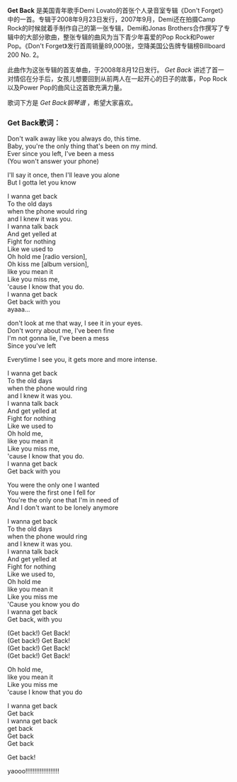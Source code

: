 

**Get Back** 是美国青年歌手Demi Lovato的首张个人录音室专辑《Don't
Forget》中的一首。专辑于2008年9月23日发行，2007年9月，Demi还在拍摄Camp
Rock的时候就着手制作自己的第一张专辑，Demi和Jonas Brothers合作撰写了专辑中的大部分歌曲，整张专辑的曲风为当下青少年喜爱的Pop
Rock和Power Pop。《Don't Forget》发行首周销量89,000张，空降美国公告牌专辑榜Billboard 200 No. 2。

此曲作为这张专辑的首支单曲，于2008年8月12日发行。 _Get Back_
讲述了首一对情侣在分手后，女孩儿想要回到从前两人在一起开心的日子的故事，Pop Rock以及Power Pop的曲风让这首歌充满力量。

歌词下方是 _Get Back钢琴谱_ ，希望大家喜欢。

### Get Back歌词：

Don't walk away like you always do, this time.  
Baby, you're the only thing that's been on my mind.  
Ever since you left, I've been a mess  
(You won't answer your phone)

I'll say it once, then I'll leave you alone  
But I gotta let you know

I wanna get back  
To the old days  
when the phone would ring  
and I knew it was you.  
I wanna talk back  
And get yelled at  
Fight for nothing  
Like we used to  
Oh hold me [radio version],  
Oh kiss me [album version],  
like you mean it  
Like you miss me,  
'cause I know that you do.  
I wanna get back  
Get back with you  
ayaaa...

don't look at me that way, I see it in your eyes.  
Don't worry about me, I've been fine  
I'm not gonna lie, I've been a mess  
Since you've left

Everytime I see you, it gets more and more intense.

I wanna get back  
To the old days  
when the phone would ring  
and I knew it was you.  
I wanna talk back  
And get yelled at  
Fight for nothing  
Like we used to  
Oh hold me,  
like you mean it  
Like you miss me,  
'cause I know that you do.  
I wanna get back  
Get back with you

You were the only one I wanted  
You were the first one I fell for  
You're the only one that I'm in need of  
And I don't want to be lonely anymore

I wanna get back  
To the old days  
when the phone would ring  
and I knew it was you.  
I wanna talk back  
And get yelled at  
Fight for nothing  
Like we used to,  
Oh hold me  
like you mean it  
Like you miss me  
'Cause you know you do  
I wanna get back  
Get back, with you

(Get back!) Get Back!  
(Get back!) Get Back!  
(Get back!) Get Back!  
(Get back!) Get Back!

Oh hold me,  
like you mean it  
Like you miss me  
'cause I know that you do

I wanna get back  
Get back  
I wanna get back  
get back  
Get back  
Get back

Get back!

yaooo!!!!!!!!!!!!!!!!!!!

